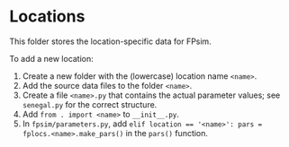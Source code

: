 # Locations

This folder stores the location-specific data for FPsim. 

To add a new location:

1. Create a new folder with the (lowercase) location name `<name>`.
2. Add the source data files to the folder `<name>`.
3. Create a file `<name>.py` that contains the actual parameter values; see `senegal.py` for the correct structure.
4. Add `from . import <name>` to `__init__.py`.
5. In `fpsim/parameters.py`, add `elif location == '<name>': pars = fplocs.<name>.make_pars()` in the `pars()` function.